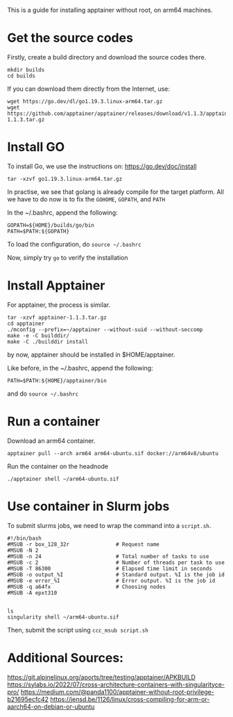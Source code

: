 This is a guide for installing apptainer without root, on arm64 machines.


# Get the source codes

Firstly, create a build directory and download the source codes there.
```
mkdir builds
cd builds
```

If you can download them directly from the Internet, use:
```
wget https://go.dev/dl/go1.19.3.linux-arm64.tar.gz
wget https://github.com/apptainer/apptainer/releases/download/v1.1.3/apptainer-1.1.3.tar.gz
```

# Install GO
To install Go, we use the instructions on: https://go.dev/doc/install

```
tar -xzvf go1.19.3.linux-arm64.tar.gz
```

In practise, we see that golang is already compile for the target platform.
All we have to do now is to fix the `GOHOME`, `GOPATH`, and `PATH`

In the ~/.bashrc, append the following:
```
GOPATH=${HOME}/builds/go/bin
PATH=$PATH:${GOPATH}
```
To load the configuration, do `source ~/.bashrc`

Now, simply try `go` to verify the installation

# Install Apptainer

For apptainer, the process is similar.

```
tar -xzvf apptainer-1.1.3.tar.gz
cd apptainer
./mconfig --prefix=~/apptainer --without-suid --without-seccomp
make -e -C builddir/
make -C ./builddir install
```

by now, apptainer should be installed in $HOME/apptainer.

Like before, in the ~/.bashrc, append the following:
```
PATH=$PATH:${HOME}/apptainer/bin
```

and do  `source ~/.bashrc`


# Run a container

Download an arm64 container.
```
apptainer pull --arch arm64 arm64-ubuntu.sif docker://arm64v8/ubuntu
```

Run the container on the headnode
```
./apptainer shell ~/arm64-ubuntu.sif
```

# Use container in Slurm jobs

To submit slurms jobs, we need to wrap the command into a `script.sh`.
```
#!/bin/bash
#MSUB -r box_128_32r               # Request name
#MSUB -N 2
#MSUB -n 24                        # Total number of tasks to use
#MSUB -c 2                         # Number of threads per task to use
#MSUB -T 86300                     # Elapsed time limit in seconds
#MSUB -o output_%I                 # Standard output. %I is the job id
#MSUB -e error_%I                  # Error output. %I is the job id
#MSUB -q a64fx                     # Choosing nodes
#MSUB -A epxt310


ls
singularity shell ~/arm64-ubuntu.sif
```

Then, submit the script using `ccc_msub script.sh`



# Additional Sources:

https://git.alpinelinux.org/aports/tree/testing/apptainer/APKBUILD
https://sylabs.io/2022/07/cross-architecture-containers-with-singularityce-pro/
https://medium.com/@panda1100/apptainer-without-root-privilege-b21695ecfc42
https://jensd.be/1126/linux/cross-compiling-for-arm-or-aarch64-on-debian-or-ubuntu